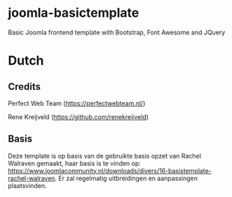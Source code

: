 # joomla-basictemplate
Basic Joomla frontend template with Bootstrap, Font Awesome and JQuery


# Dutch
## Credits
Perfect Web Team (https://perfectwebteam.nl/)

Rene Kreijveld (https://github.com/renekreijveld)


## Basis
Deze template is op basis van de gebruikte basis opzet van Rachel Walraven gemaakt, haar basis is te vinden op: https://www.joomlacommunity.nl/downloads/divers/16-basistemplate-rachel-walraven.
Er zal regelmatig uitbreidingen en aanpassingen plaatsvinden.

